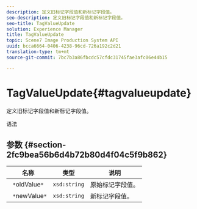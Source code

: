 ```yaml
---
description: 定义旧标记字段值和新标记字段值。
seo-description: 定义旧标记字段值和新标记字段值。
seo-title: TagValueUpdate
solution: Experience Manager
title: TagValueUpdate
topic: Scene7 Image Production System API
uuid: bcca6664-0406-4238-96cd-726a192c2d21
translation-type: tm+mt
source-git-commit: 7bc7b3a86fbcdc57cfdc31745fae3afc06e44b15

---
```



# TagValueUpdate{#tagvalueupdate}

定义旧标记字段值和新标记字段值。

语法

## 参数 {#section-2fc9bea56b6d4b72b80d4f04c5f9b862}

| 名称 | 类型 | 说明 |
|---|---|---|
| ` *`oldValue`*` | `xsd:string` | 原始标记字段值。 |
| ` *`newValue`*` | `xsd:string` | 新标记字段值。 |

